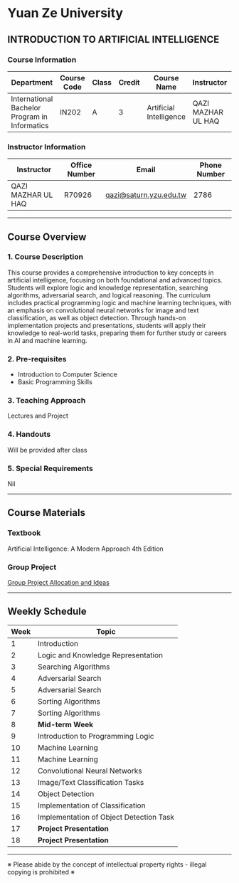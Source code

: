 # Yuan Ze University
## INTRODUCTION TO ARTIFICIAL INTELLIGENCE

### Course Information
| Department | Course Code | Class | Credit | Course Name | Instructor | Academic Year | Semester |
|------------|-------------|--------|---------|-------------|------------|---------------|----------|
| International Bachelor Program in Informatics | IN202 | A | 3 | Artificial Intelligence | QAZI MAZHAR UL HAQ | | Fall |

### Instructor Information
| Instructor | Office Number | Email | Phone Number |
|------------|---------------|-------|--------------|
| QAZI MAZHAR UL HAQ | R70926 | qazi@saturn.yzu.edu.tw | 2786 |

---

## Course Overview

### 1. Course Description
This course provides a comprehensive introduction to key concepts in artificial intelligence, focusing on both foundational and advanced topics. Students will explore logic and knowledge representation, searching algorithms, adversarial search, and logical reasoning. The curriculum includes practical programming logic and machine learning techniques, with an emphasis on convolutional neural networks for image and text classification, as well as object detection. Through hands-on implementation projects and presentations, students will apply their knowledge to real-world tasks, preparing them for further study or careers in AI and machine learning.

### 2. Pre-requisites
- Introduction to Computer Science 
- Basic Programming Skills

### 3. Teaching Approach
Lectures and Project

### 4. Handouts
Will be provided after class

### 5. Special Requirements
Nil

---

## Course Materials

### Textbook
Artificial Intelligence: A Modern Approach 4th Edition

### Group Project
[Group Project Allocation and Ideas](https://docs.google.com/spreadsheets/d/1buJAxGFP6GxDBmB_L4G5XqK0wsoKVgV4Hg8z-se7mW8/edit?usp=sharing)

---

## Weekly Schedule

| Week | Topic |
|------|-------|
| 1 | Introduction |
| 2 | Logic and Knowledge Representation |
| 3 | Searching Algorithms |
| 4 | Adversarial Search |
| 5 | Adversarial Search |
| 6 | Sorting Algorithms |
| 7 | Sorting Algorithms |
| 8 | **Mid-term Week** |
| 9 | Introduction to Programming Logic |
| 10 | Machine Learning |
| 11 | Machine Learning |
| 12 | Convolutional Neural Networks |
| 13 | Image/Text Classification Tasks |
| 14 | Object Detection |
| 15 | Implementation of Classification |
| 16 | Implementation of Object Detection Task |
| 17 | **Project Presentation** |
| 18 | **Project Presentation** |

---

※ Please abide by the concept of intellectual property rights - illegal copying is prohibited ※
